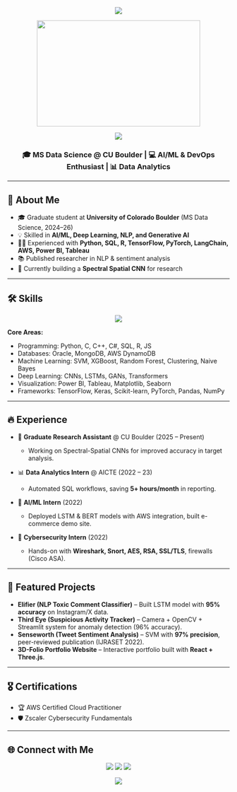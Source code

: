 <!--💬GREETINGSTITLE / 🌐WEBSITE: https://github.com/denvercoder1/readme-typing-svg -->
<p align="center">
<img src="https://readme-typing-svg.herokuapp.com?font=Orbitron&size=35&duration=3000&pause=500&color=00FFEF&center=true&vCenter=true&width=600&lines=⚡+Powering+Up...;💚+Welcome+to+My+GitHub!;🔥+Go+Beyond+%E2%9C%A8+PLUS+ULTRA!+✨" />
<!--🖼️Midoriya-->
<p align="center">
<img src="https://giffiles.alphacoders.com/103/103147.gif" height="240" width="370">

<!-- Banner -->
<p align="center">
  <img src="https://capsule-render.vercel.app/api?type=waving&color=0:00ff7f,100:39ff14&height=180&section=header&text=Pranav%20Chopdekar&fontSize=45&fontColor=ffffff&animation=fadeIn" />
</p>

<h3 align="center">🎓 MS Data Science @ CU Boulder | 💻 AI/ML & DevOps Enthusiast | 📊 Data Analytics</h3>

---

## 🚀 About Me
- 🎓 Graduate student at **University of Colorado Boulder** (MS Data Science, 2024–26)  
- 💡 Skilled in **AI/ML, Deep Learning, NLP, and Generative AI**  
- 🧑‍💻 Experienced with **Python, SQL, R, TensorFlow, PyTorch, LangChain, AWS, Power BI, Tableau**  
- 📚 Published researcher in NLP & sentiment analysis  
- 🌱 Currently building a **Spectral Spatial CNN** for research  

---

## 🛠️ Skills
<p align="center">
  <img src="https://skillicons.dev/icons?i=python,cpp,cs,html,css,js,react,flask,aws,postgresql,mongodb,docker,git,linux" />
</p>

**Core Areas:**  
- Programming: Python, C, C++, C#, SQL, R, JS  
- Databases: Oracle, MongoDB, AWS DynamoDB  
- Machine Learning: SVM, XGBoost, Random Forest, Clustering, Naive Bayes  
- Deep Learning: CNNs, LSTMs, GANs, Transformers  
- Visualization: Power BI, Tableau, Matplotlib, Seaborn  
- Frameworks: TensorFlow, Keras, Scikit-learn, PyTorch, Pandas, NumPy  

---

## 🔥 Experience
- 🧪 **Graduate Research Assistant** @ CU Boulder (2025 – Present)  
  - Working on Spectral-Spatial CNNs for improved accuracy in target analysis.  

- 📊 **Data Analytics Intern** @ AICTE (2022 – 23)  
  - Automated SQL workflows, saving **5+ hours/month** in reporting.  

- 🤖 **AI/ML Intern** (2022)  
  - Deployed LSTM & BERT models with AWS integration, built e-commerce demo site.  

- 🔐 **Cybersecurity Intern** (2022)  
  - Hands-on with **Wireshark, Snort, AES, RSA, SSL/TLS**, firewalls (Cisco ASA).  

---

## 📌 Featured Projects
- **Elifier (NLP Toxic Comment Classifier)** – Built LSTM model with **95% accuracy** on Instagram/X data.  
- **Third Eye (Suspicious Activity Tracker)** – Camera + OpenCV + Streamlit system for anomaly detection (96% accuracy).  
- **Senseworth (Tweet Sentiment Analysis)** – SVM with **97% precision**, peer-reviewed publication (IJRASET 2022).  
- **3D-Folio Portfolio Website** – Interactive portfolio built with **React + Three.js**.  

---

## 🎖 Certifications
- 🏆 AWS Certified Cloud Practitioner  
- 🛡️ Zscaler Cybersecurity Fundamentals  

---

## 🌐 Connect with Me
<p align="center">
  <a href="https://www.linkedin.com/in/pranavchopdekar/"><img src="https://img.shields.io/badge/-LinkedIn-blue?logo=Linkedin&logoColor=white"></a>
  <a href="https://github.com/Whauv"><img src="https://img.shields.io/badge/-GitHub-black?logo=github&logoColor=white"></a>
  <a href="mailto:prch5047@colorado.edu"><img src="https://img.shields.io/badge/-Email-red?logo=gmail&logoColor=white"></a>
</p>

<!-- Footer -->
<p align="center">
  <img src="https://capsule-render.vercel.app/api?type=waving&color=0:36d1dc,100:5b86e5&height=120&section=footer"/>
</p>
